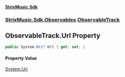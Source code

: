 #### [StrixMusic.Sdk](./index.md 'index')
### [StrixMusic.Sdk.Observables](./StrixMusic-Sdk-Observables.md 'StrixMusic.Sdk.Observables').[ObservableTrack](./StrixMusic-Sdk-Observables-ObservableTrack.md 'StrixMusic.Sdk.Observables.ObservableTrack')
## ObservableTrack.Url Property
```csharp
public System.Uri? Url { get; set; }
```
#### Property Value
[System.Uri](https://docs.microsoft.com/en-us/dotnet/api/System.Uri 'System.Uri')  
